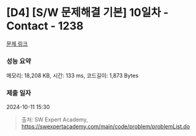 # [D4] [S/W 문제해결 기본] 10일차 - Contact - 1238 

[문제 링크](https://swexpertacademy.com/main/code/problem/problemDetail.do?contestProbId=AV15B1cKAKwCFAYD) 

### 성능 요약

메모리: 18,208 KB, 시간: 133 ms, 코드길이: 1,873 Bytes

### 제출 일자

2024-10-11 15:30



> 출처: SW Expert Academy, https://swexpertacademy.com/main/code/problem/problemList.do